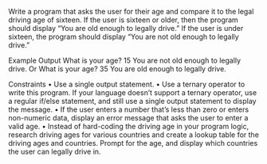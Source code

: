 Write a program that asks the user for their age and compare it to the legal driving age of sixteen. 
If the user is sixteen or older, then the program should display “You are old enough to legally drive.” 
If the user is under sixteen, the program should display “You are not old enough to legally drive.”

Example Output
What is your age? 15
You are not old enough to legally drive.
Or
What is your age? 35
You are old enough to legally drive.

Constraints
• Use a single output statement.
• Use a ternary operator to write this program. If your language doesn’t support a ternary operator, use a regular if/else statement, and still use a single output statement to display the message.
• If the user enters a number that’s less than zero or enters non-numeric data, display an error message that asks the user to enter a valid age.
• Instead of hard-coding the driving age in your program logic, research driving ages for various countries and create a lookup table for the driving ages and countries.
Prompt for the age, and display which countries the user can legally drive in.